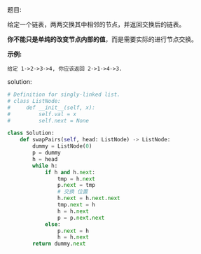 题目:

给定一个链表，两两交换其中相邻的节点，并返回交换后的链表。

**你不能只是单纯的改变节点内部的值**，而是需要实际的进行节点交换。

 

**示例:**

```
给定 1->2->3->4, 你应该返回 2->1->4->3.
```

solution:

```python
# Definition for singly-linked list.
# class ListNode:
#     def __init__(self, x):
#         self.val = x
#         self.next = None

class Solution:
    def swapPairs(self, head: ListNode) -> ListNode:
        dummy = ListNode(0)
        p = dummy
        h = head
        while h:
            if h and h.next:
                tmp = h.next
                p.next = tmp
                # 交换 位置
                h.next = h.next.next
                tmp.next = h
                h = h.next
                p = p.next.next
            else:
                p.next = h
                h = h.next
        return dummy.next
```

